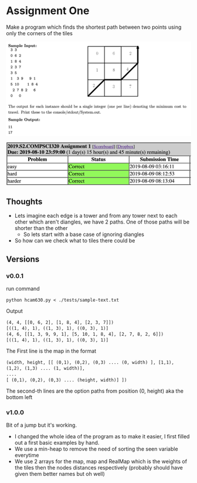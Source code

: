 # Assignment One
Make a program which finds the shortest path between two points using only the corners of the tiles

![drawn](./readme-resources/drawn-demo.png)

![result](./readme-resources/result.png)

## Thoughts
* Lets imagine each edge is a tower and from any tower next to each other which aren't diangles, we have 2 paths. One of those paths will be shorter than the other
  * So lets start with a base case of ignoring diangles 
* So how can we check what to tiles there could be

## Versions
### v0.0.1
run command
```
python hcam630.py < ./tests/sample-text.txt 
```

Output
```
(4, 4, [[0, 6, 2], [1, 8, 4], [2, 3, 7]])
[((1, 4), 1), ((1, 3), 1), ((0, 3), 1)]
(4, 6, [[1, 3, 9, 9, 1], [5, 10, 1, 8, 4], [2, 7, 8, 2, 6]])
[((1, 4), 1), ((1, 3), 1), ((0, 3), 1)]
```

The First line is the map in the format
```
(width, height, [[ (0,1), (0,2), (0,3) .... (0, width) ], [1,1), (1,2), (1,3) .... (1, width)],
....
[ (0,1), (0,2), (0,3) .... (height, width)] ])
```

The second-th lines are the option paths from position (0, height) aka the bottom left

### v1.0.0
Bit of a jump but it's working.
* I changed the whole idea of the program as to make it easier, I first filled out a first basic examples by hand.
* We use a min-heap to remove the need of sorting the seen variable everytime
* We use 2 arrays for the map, map and RealMap which is the weights of the tiles then the nodes distances respectively (probably should have given them better names but oh well)